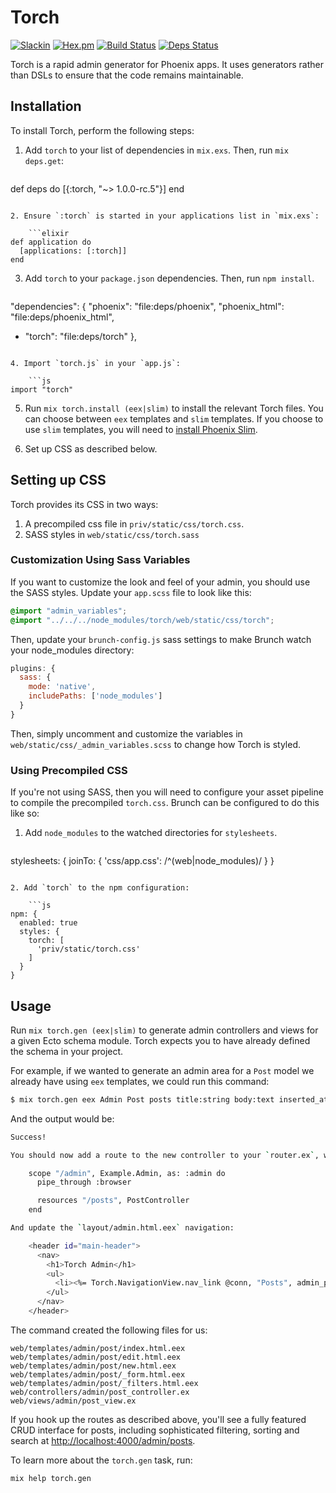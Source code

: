 # Torch
[![Slackin](https://infiniteredcommunity.herokuapp.com/badge.svg)](https://infiniteredcommunity.herokuapp.com/)
[![Hex.pm](https://img.shields.io/hexpm/v/torch.svg)](https://hex.pm/packages/torch)
[![Build Status](https://semaphoreci.com/api/v1/projects/b2c7b27b-ce6c-4b1c-b2a4-df3390f80380/1072077/badge.svg)](https://semaphoreci.com/ir/torch)
[![Deps Status](https://beta.hexfaktor.org/badge/all/github/infinitered/torch.svg)](https://beta.hexfaktor.org/github/infinitered/torch)

Torch is a rapid admin generator for Phoenix apps. It uses generators rather than DSLs to ensure that the code remains maintainable.

## Installation

To install Torch, perform the following steps:

1. Add `torch` to your list of dependencies in `mix.exs`. Then, run `mix deps.get`:

    ```elixir
def deps do
  [{:torch, "~> 1.0.0-rc.5"}]
end
```

2. Ensure `:torch` is started in your applications list in `mix.exs`:

    ```elixir
def application do
  [applications: [:torch]]
end
```

3. Add `torch` to your `package.json` dependencies. Then, run `npm install`.

    ```diff
"dependencies": {
  "phoenix": "file:deps/phoenix",
  "phoenix_html": "file:deps/phoenix_html",
+ "torch": "file:deps/torch"
},
```

4. Import `torch.js` in your `app.js`:

    ```js
import "torch"
```

5. Run `mix torch.install (eex|slim)` to install the relevant Torch files. You can choose between `eex` templates and `slim` templates. If you choose to use `slim` templates, you will need to [install Phoenix Slim](https://github.com/slime-lang/phoenix_slime).

6. Set up CSS as described below.

## Setting up CSS

Torch provides its CSS in two ways:

1. A precompiled css file in `priv/static/css/torch.css`.
2. SASS styles in `web/static/css/torch.sass`

### Customization Using Sass Variables

If you want to customize the look and feel of your admin, you should use the SASS styles. Update your `app.scss` file to look like this:

```css
@import "admin_variables";
@import "../../../node_modules/torch/web/static/css/torch";
```

Then, update your `brunch-config.js` sass settings to make Brunch watch your node_modules directory:

```js
plugins: {
  sass: {
    mode: 'native',
    includePaths: ['node_modules']
  }
}
```

Then, simply uncomment and customize the variables in `web/static/css/_admin_variables.scss` to change how Torch is styled.

### Using Precompiled CSS

If you're not using SASS, then you will need to configure your asset pipeline to compile the precompiled `torch.css`. Brunch can be configured to do this like so:

1. Add `node_modules` to the watched directories for `stylesheets`.

    ```js
stylesheets: {
  joinTo: {
    'css/app.css': /^(web|node_modules)/
  }
}
```

2. Add `torch` to the npm configuration:

    ```js
npm: {
  enabled: true
  styles: {
    torch: [
      'priv/static/torch.css'
    ]
  }
}
```

## Usage

Run `mix torch.gen (eex|slim)` to generate admin controllers and views for a given Ecto schema module. Torch expects you to have already defined the schema in your project.

For example, if we wanted to generate an admin area for a `Post` model we already have using `eex` templates, we could run this command:

```bash
$ mix torch.gen eex Admin Post posts title:string body:text inserted_at:date
```

And the output would be:

```bash
Success!

You should now add a route to the new controller to your `router.ex`, within the `:admin` scope:

    scope "/admin", Example.Admin, as: :admin do
      pipe_through :browser

      resources "/posts", PostController
    end

And update the `layout/admin.html.eex` navigation:

    <header id="main-header">
      <nav>
        <h1>Torch Admin</h1>
        <ul>
          <li><%= Torch.NavigationView.nav_link @conn, "Posts", admin_post_path(@conn, :index) %></a>
        </ul>
      </nav>
    </header>
```

The command created the following files for us:

```
web/templates/admin/post/index.html.eex
web/templates/admin/post/edit.html.eex
web/templates/admin/post/new.html.eex
web/templates/admin/post/_form.html.eex
web/templates/admin/post/_filters.html.eex
web/controllers/admin/post_controller.ex
web/views/admin/post_view.ex
```

If you hook up the routes as described above, you'll see a fully featured CRUD interface for posts, including sophisticated filtering, sorting and search at <http://localhost:4000/admin/posts>.

To learn more about the `torch.gen` task, run:

```
mix help torch.gen
```
